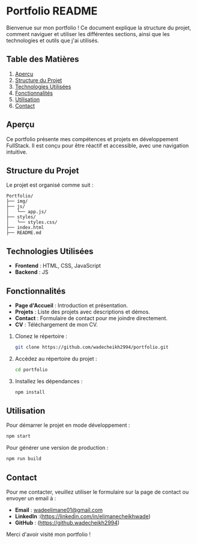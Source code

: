 # Portfolio README

Bienvenue sur mon portfolio ! Ce document explique la structure du projet, comment naviguer et utiliser les différentes sections, ainsi que les technologies et outils que j'ai utilisés.

## Table des Matières

1. [Aperçu](#aperçu)
2. [Structure du Projet](#structure-du-projet)
3. [Technologies Utilisées](#technologies-utilisées)
4. [Fonctionnalités](#fonctionnalités)
5. [Utilisation](#utilisation)
6. [Contact](#contact)

## Aperçu

Ce portfolio présente mes compétences et projets en développement FullStack. Il est conçu pour être réactif et accessible, avec une navigation intuitive.

## Structure du Projet

Le projet est organisé comme suit :

```
Portfolio/
├── img/
├── js/
│   └── app.js/
├── styles/
│   └── styles.css/
├── index.html
├── README.md
```

## Technologies Utilisées

- **Frontend** : HTML, CSS, JavaScript
- **Backend** : JS

## Fonctionnalités

- **Page d'Accueil** : Introduction et présentation.
- **Projets** : Liste des projets avec descriptions et démos.
- **Contact** : Formulaire de contact pour me joindre directement.
- **CV** : Téléchargement de mon CV.

1. Clonez le répertoire :
   ```bash
   git clone https://github.com/wadecheikh2994/portfolio.git
   ```
2. Accédez au répertoire du projet :
   ```bash
   cd portfolio
   ```
3. Installez les dépendances :
   ```bash
   npm install
   ```

## Utilisation

Pour démarrer le projet en mode développement :
```bash
npm start
```

Pour générer une version de production :
```bash
npm run build
```

## Contact

Pour me contacter, veuillez utiliser le formulaire sur la page de contact ou envoyer un email à :

- **Email** : wadeelimane01@gmail.com
- **LinkedIn** :(https://linkedin.com/in/elimanecheikhwade)
- **GitHub** : (https://github.wadecheikh2994)

Merci d'avoir visité mon portfolio !


